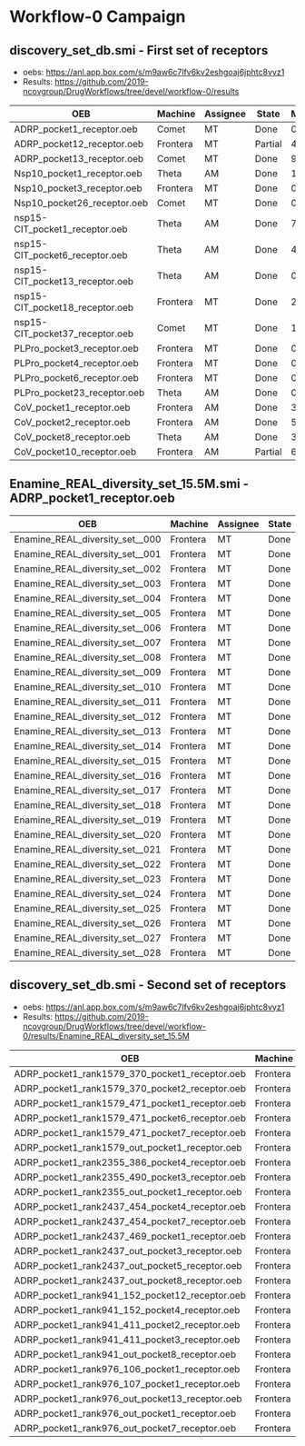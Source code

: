 # Workflow-0 Campaign

## discovery_set_db.smi - First set of receptors

- oebs: https://anl.app.box.com/s/m9aw6c7lfv6kv2eshgoaj6jphtc8vyz1
- Results: https://github.com/2019-ncovgroup/DrugWorkflows/tree/devel/workflow-0/results

| OEB                             | Machine  | Assignee | State   | Missing |
|---------------------------------|----------|----------|---------|---------|
| ADRP_pocket1_receptor.oeb       | Comet    | MT       | Done    |   0.1 % |
| ADRP_pocket12_receptor.oeb      | Frontera | MT       | Partial |  48.6 % |
| ADRP_pocket13_receptor.oeb      | Comet    | MT       | Done    |   9.0 % |
| Nsp10_pocket1_receptor.oeb      | Theta    | AM       | Done    |   1.6 % |
| Nsp10_pocket3_receptor.oeb      | Frontera | MT       | Done    |   0.1 % |
| Nsp10_pocket26_receptor.oeb     | Comet    | MT       | Done    |   0.1 % |
| nsp15-CIT_pocket1_receptor.oeb  | Theta    | AM       | Done    |   7.6 % |
| nsp15-CIT_pocket6_receptor.oeb  | Theta    | AM       | Done    |   4.3 % |
| nsp15-CIT_pocket13_receptor.oeb | Theta    | AM       | Done    |   0.1 % |
| nsp15-CIT_pocket18_receptor.oeb | Frontera | MT       | Done    |   2.0 % |
| nsp15-CIT_pocket37_receptor.oeb | Comet    | MT       | Done    |  13.2 % |
| PLPro_pocket3_receptor.oeb      | Frontera | MT       | Done    |   0.1 % |
| PLPro_pocket4_receptor.oeb      | Frontera | MT       | Done    |   0.1 % |
| PLPro_pocket6_receptor.oeb      | Frontera | MT       | Done    |   0.1 % |
| PLPro_pocket23_receptor.oeb     | Theta    | AM       | Done    |   0.1 % |
| CoV_pocket1_receptor.oeb        | Frontera | AM       | Done    |   3.5 % |
| CoV_pocket2_receptor.oeb        | Frontera | AM       | Done    |   5.4 % |
| CoV_pocket8_receptor.oeb        | Theta    | AM       | Done    |   3.9 % |
| CoV_pocket10_receptor.oeb       | Frontera | AM       | Partial |  67.9 % |

## Enamine_REAL_diversity_set_15.5M.smi - ADRP_pocket1_receptor.oeb

| OEB                             | Machine  | Assignee | State |
|---------------------------------|----------|----------|-------|
| Enamine_REAL_diversity_set__000 | Frontera | MT       | Done  | 
| Enamine_REAL_diversity_set__001 | Frontera | MT       | Done  | 
| Enamine_REAL_diversity_set__002 | Frontera | MT       | Done  | 
| Enamine_REAL_diversity_set__003 | Frontera | MT       | Done  | 
| Enamine_REAL_diversity_set__004 | Frontera | MT       | Done  | 
| Enamine_REAL_diversity_set__005 | Frontera | MT       | Done  | 
| Enamine_REAL_diversity_set__006 | Frontera | MT       | Done  | 
| Enamine_REAL_diversity_set__007 | Frontera | MT       | Done  | 
| Enamine_REAL_diversity_set__008 | Frontera | MT       | Done  | 
| Enamine_REAL_diversity_set__009 | Frontera | MT       | Done  | 
| Enamine_REAL_diversity_set__010 | Frontera | MT       | Done  | 
| Enamine_REAL_diversity_set__011 | Frontera | MT       | Done  | 
| Enamine_REAL_diversity_set__012 | Frontera | MT       | Done  | 
| Enamine_REAL_diversity_set__013 | Frontera | MT       | Done  | 
| Enamine_REAL_diversity_set__014 | Frontera | MT       | Done  | 
| Enamine_REAL_diversity_set__015 | Frontera | MT       | Done  | 
| Enamine_REAL_diversity_set__016 | Frontera | MT       | Done  | 
| Enamine_REAL_diversity_set__017 | Frontera | MT       | Done  | 
| Enamine_REAL_diversity_set__018 | Frontera | MT       | Done  | 
| Enamine_REAL_diversity_set__019 | Frontera | MT       | Done  | 
| Enamine_REAL_diversity_set__020 | Frontera | MT       | Done  | 
| Enamine_REAL_diversity_set__021 | Frontera | MT       | Done  | 
| Enamine_REAL_diversity_set__022 | Frontera | MT       | Done  | 
| Enamine_REAL_diversity_set__023 | Frontera | MT       | Done  | 
| Enamine_REAL_diversity_set__024 | Frontera | MT       | Done  | 
| Enamine_REAL_diversity_set__025 | Frontera | MT       | Done  | 
| Enamine_REAL_diversity_set__026 | Frontera | MT       | Done  | 
| Enamine_REAL_diversity_set__027 | Frontera | MT       | Done  | 
| Enamine_REAL_diversity_set__028 | Frontera | MT       | Done  | 

## discovery_set_db.smi - Second set of receptors

- oebs: https://anl.app.box.com/s/m9aw6c7lfv6kv2eshgoaj6jphtc8vyz1
- Results: https://github.com/2019-ncovgroup/DrugWorkflows/tree/devel/workflow-0/results/Enamine_REAL_diversity_set_15.5M

| OEB                                            | Machine  | Assignee | State   | Missing |
|------------------------------------------------|----------|----------|---------|---------|
| ADRP_pocket1_rank1579_370_pocket1_receptor.oeb | Frontera | MT       | Running |         |
| ADRP_pocket1_rank1579_370_pocket2_receptor.oeb | Frontera | MT       | Running |         |
| ADRP_pocket1_rank1579_471_pocket1_receptor.oeb | Frontera | MT       | Running |         |
| ADRP_pocket1_rank1579_471_pocket6_receptor.oeb | Frontera | MT       | Pending |         |
| ADRP_pocket1_rank1579_471_pocket7_receptor.oeb | Frontera | MT       | Pending |         |
| ADRP_pocket1_rank1579_out_pocket1_receptor.oeb | Frontera | MT       | Pending |         |
| ADRP_pocket1_rank2355_386_pocket4_receptor.oeb | Frontera | MT       | Pending |         |
| ADRP_pocket1_rank2355_490_pocket3_receptor.oeb | Frontera | MT       | Pending |         |
| ADRP_pocket1_rank2355_out_pocket1_receptor.oeb | Frontera | MT       | Pending |         |
| ADRP_pocket1_rank2437_454_pocket4_receptor.oeb | Frontera | MT       | Pending |         |
| ADRP_pocket1_rank2437_454_pocket7_receptor.oeb | Frontera | MT       | Pending |         |
| ADRP_pocket1_rank2437_469_pocket1_receptor.oeb | Frontera | MT       | Pending |         |
| ADRP_pocket1_rank2437_out_pocket3_receptor.oeb | Frontera | MT       | Pending |         |
| ADRP_pocket1_rank2437_out_pocket5_receptor.oeb | Frontera | AA       | Pending |         |
| ADRP_pocket1_rank2437_out_pocket8_receptor.oeb | Frontera | AA       | Pending |         |
| ADRP_pocket1_rank941_152_pocket12_receptor.oeb | Frontera | AA       | Pending |         |
| ADRP_pocket1_rank941_152_pocket4_receptor.oeb  | Frontera | AA       | Pending |         |
| ADRP_pocket1_rank941_411_pocket2_receptor.oeb  | Frontera | AA       | Pending |         |
| ADRP_pocket1_rank941_411_pocket3_receptor.oeb  | Frontera | AA       | Pending |         |
| ADRP_pocket1_rank941_out_pocket8_receptor.oeb  | Frontera | AA       | Pending |         |
| ADRP_pocket1_rank976_106_pocket1_receptor.oeb  | Frontera | AA       | Pending |         |
| ADRP_pocket1_rank976_107_pocket1_receptor.oeb  | Frontera | AA       | Pending |         |
| ADRP_pocket1_rank976_out_pocket13_receptor.oeb | Frontera | AA       | Pending |         |
| ADRP_pocket1_rank976_out_pocket1_receptor.oeb  | Frontera | AA       | Pending |         |
| ADRP_pocket1_rank976_out_pocket7_receptor.oeb  | Frontera | AA       | Pending |         |
